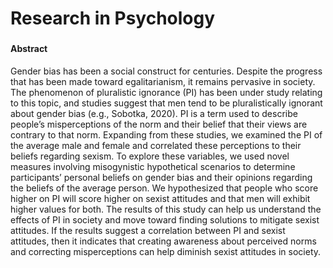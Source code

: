 # Research in Psychology
###

#### Abstract
Gender bias has been a social construct for centuries. Despite the progress that has been made toward egalitarianism, it remains pervasive in society. The phenomenon of pluralistic ignorance (PI) has been under study relating to this topic, and studies suggest that men tend to be pluralistically ignorant about gender bias (e.g., Sobotka, 2020). PI is a term used to describe people’s misperceptions of the norm and their belief that their views are contrary to that norm. Expanding from these studies, we examined the PI of the average male and female and correlated these perceptions to their beliefs regarding sexism. To explore these variables, we used novel measures involving misogynistic hypothetical scenarios to determine participants’ personal beliefs on gender bias and their opinions regarding the beliefs of the average person. We hypothesized that people who score higher on PI will score higher on sexist attitudes and that men will exhibit higher values for both. The results of this study can help us understand the effects of PI in society and move toward finding solutions to mitigate sexist attitudes. If the results suggest a correlation between PI and sexist attitudes, then it indicates that creating awareness about perceived norms and correcting misperceptions can help diminish sexist attitudes in society.
